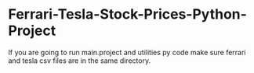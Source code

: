 # Ferrari-Tesla-Stock-Prices-Python-Project
If you are going to run main.project and utilities py code make sure ferrari and tesla csv files are in the same directory.

